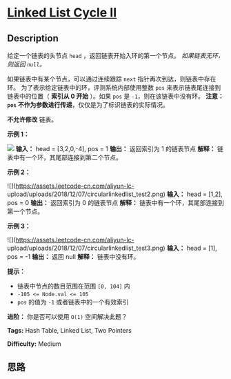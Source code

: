 # [Linked List Cycle II][title]

## Description

给定一个链表的头节点  `head` ，返回链表开始入环的第一个节点。  _如果链表无环，则返回  `null`。_

如果链表中有某个节点，可以通过连续跟踪 `next` 指针再次到达，则链表中存在环。 为了表示给定链表中的环，评测系统内部使用整数 `pos`
来表示链表尾连接到链表中的位置（ **索引从 0 开始** ）。如果 `pos` 是 `-1`，则在该链表中没有环。 **注意：`pos`
不作为参数进行传递**，仅仅是为了标识链表的实际情况。

**不允许修改** 链表。



**示例 1：**

![](https://assets.leetcode.com/uploads/2018/12/07/circularlinkedlist.png)
            **输入：** head = [3,2,0,-4], pos = 1    **输出：** 返回索引为 1 的链表节点    **解释：** 链表中有一个环，其尾部连接到第二个节点。    

**示例  2：**

![](https://assets.leetcode-cn.com/aliyun-lc-
upload/uploads/2018/12/07/circularlinkedlist_test2.png)
            **输入：** head = [1,2], pos = 0    **输出：** 返回索引为 0 的链表节点    **解释：** 链表中有一个环，其尾部连接到第一个节点。    

**示例 3：**

![](https://assets.leetcode-cn.com/aliyun-lc-
upload/uploads/2018/12/07/circularlinkedlist_test3.png)
            **输入：** head = [1], pos = -1    **输出：** 返回 null    **解释：** 链表中没有环。    



**提示：**

  * 链表中节点的数目范围在范围 `[0, 104]` 内
  * `-105 <= Node.val <= 105`
  * `pos` 的值为 `-1` 或者链表中的一个有效索引



**进阶：** 你是否可以使用 `O(1)` 空间解决此题？


**Tags:** Hash Table, Linked List, Two Pointers

**Difficulty:** Medium

## 思路

[title]: https://leetcode-cn.com/problems/linked-list-cycle-ii

